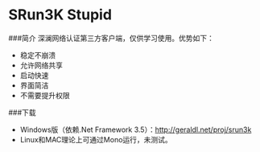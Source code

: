 SRun3K Stupid
=============

###简介
深澜网络认证第三方客户端，仅供学习使用。优势如下：

* 稳定不崩溃
* 允许网络共享
* 启动快速
* 界面简洁
* 不需要提升权限

###下载
* Windows版（依赖.Net Framework 3.5）：<http://geraldl.net/proj/srun3k>
* Linux和MAC理论上可通过Mono运行，未测试。
